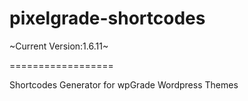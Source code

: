 pixelgrade-shortcodes
==================

~Current Version:1.6.11~

==================

Shortcodes Generator for wpGrade Wordpress Themes

